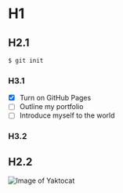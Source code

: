 # H1

## H2.1

```sh
$ git init
```

### H3.1

- [X] Turn on GitHub Pages
- [ ] Outline my portfolio
- [ ] Introduce myself to the world

### H3.2

## H2.2

![Image of Yaktocat](https://octodex.github.com/images/yaktocat.png)
